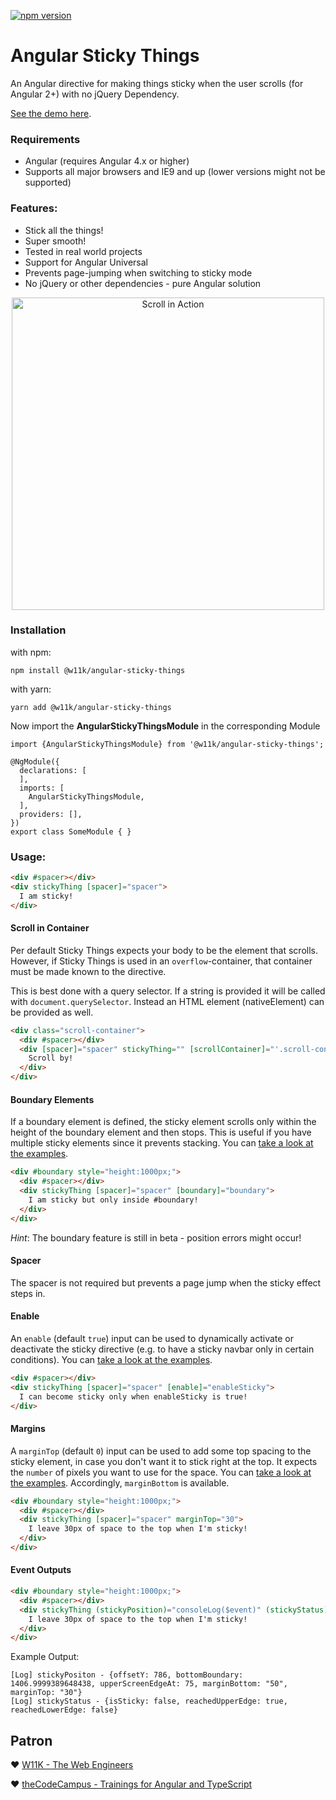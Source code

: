 [![npm version](https://d25lcipzij17d.cloudfront.net/badge.svg?id=js&type=6&v=1.1.9&x2=0)](https://badge.fury.io/js/%40w11k%2Fangular-sticky-things)

# Angular Sticky Things

An Angular directive for making things sticky when the user scrolls (for Angular 2+) with no jQuery Dependency.

[See the demo here](https://w11k.github.io/angular-sticky-things/).


### Requirements

* Angular (requires Angular 4.x or higher)
* Supports all major browsers and IE9 and up (lower versions might not be supported)

### Features:
* Stick all the things!
* Super smooth!
* Tested in real world projects
* Support for Angular Universal
* Prevents page-jumping when switching to sticky mode
* No jQuery or other dependencies - pure Angular solution

<p align="center">
  <img src="./src/assets/screencast.apng?raw=true" alt="Scroll in Action" width="500"/>
</p>

### Installation

with npm:
```
npm install @w11k/angular-sticky-things
```

with yarn:
```
yarn add @w11k/angular-sticky-things
```


Now import the **AngularStickyThingsModule** in the corresponding Module
```
import {AngularStickyThingsModule} from '@w11k/angular-sticky-things';

@NgModule({
  declarations: [
  ],
  imports: [
    AngularStickyThingsModule,
  ],
  providers: [],
})
export class SomeModule { }
```


### Usage:
```html
<div #spacer></div>
<div stickyThing [spacer]="spacer">
  I am sticky!
</div>
```

#### Scroll in Container

Per default Sticky Things expects your body to be the element that scrolls. However, if Sticky Things is used in an `overflow`-container, that container must be made known to the directive.

This is best done with a query selector. If a string is provided it will be called with `document.querySelector`. Instead an HTML element (nativeElement) can be provided as well.

```html
<div class="scroll-container">
  <div #spacer></div>
  <div [spacer]="spacer" stickyThing="" [scrollContainer]="'.scroll-container'">
    Scroll by!
  </div>
</div>
```


#### Boundary Elements

If a boundary element is defined, the sticky element scrolls only within the height of the boundary element and then stops. This is useful if you have multiple sticky elements since it prevents stacking. You can [take a look at the examples](https://w11k.github.io/angular-sticky-things/).
```html
<div #boundary style="height:1000px;">
  <div #spacer></div>
  <div stickyThing [spacer]="spacer" [boundary]="boundary">
    I am sticky but only inside #boundary!
  </div>
</div>
```

*Hint*: The boundary feature is still in beta - position errors might occur!

#### Spacer

The spacer is not required but prevents a page jump when the sticky effect steps in.

#### Enable

An `enable` (default `true`) input can be used to dynamically activate or deactivate the sticky directive (e.g. to have a sticky navbar only in certain conditions). You can [take a look at the examples](https://w11k.github.io/angular-sticky-things/).

```html
<div #spacer></div>
<div stickyThing [spacer]="spacer" [enable]="enableSticky">
  I can become sticky only when enableSticky is true!
</div>
```

#### Margins

A `marginTop` (default `0`) input can be used to add some top spacing to the sticky element, in case you don't want it to stick right at the top. It expects the `number` of pixels you want to use for the space. You can [take a look at the examples](https://w11k.github.io/angular-sticky-things/). Accordingly, `marginBottom` is available.


```html
<div #boundary style="height:1000px;">
  <div #spacer></div>
  <div stickyThing [spacer]="spacer" marginTop="30">
    I leave 30px of space to the top when I'm sticky!
  </div>
</div>
```

#### Event Outputs

```html
<div #boundary style="height:1000px;">
  <div #spacer></div>
  <div stickyThing (stickyPosition)="consoleLog($event)" (stickyStatus)="consoleLog($event)" marginTop="30" marginBottom="50">
    I leave 30px of space to the top when I'm sticky!
  </div>
</div>
```
Example Output: 
```
[Log] stickyPositon - {offsetY: 786, bottomBoundary: 1406.9999389648438, upperScreenEdgeAt: 75, marginBottom: "50", marginTop: "30"}
[Log] stickyStatus - {isSticky: false, reachedUpperEdge: true, reachedLowerEdge: false}
```
## Patron

❤️ [W11K - The Web Engineers](https://www.w11k.de/)

❤️ [theCodeCampus - Trainings for Angular and TypeScript](https://www.thecodecampus.de/)
